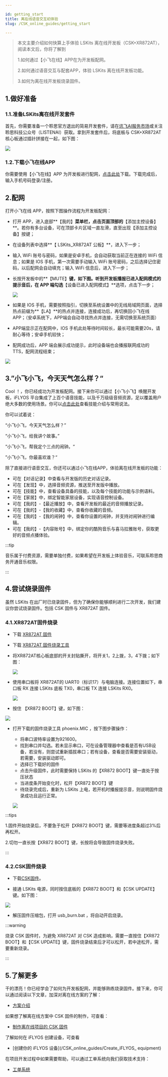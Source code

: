 ```yaml
---

id: getting_start
title: 离在线语音交互初体验
slug: /CSK_online_guides/getting_start

---
```


> 本文主要介绍如何快算上手体验 LSKits 离在线开发板（CSK+XR872AT），阅读本文后，你将了解到
>
> 1.如何通过【小飞在线】APP在为开发板配网。
>
> 2.如何通过语音交互与配套APP，体验 LSKits 离在线开发板功能。
>
> 3.如何为离在线开发板烧录固件。



## 1.做好准备

### 1.1.准备LSKits离在线开发套件

首先，你需要准备一个聆思官方退出的简易开发套件，请在[讯飞AI服务市场](https://www.aifuwus.com/onstage/cmddetail?product_type=2466)或关注聆思科技公众号（LISTENAI）获取。拿到开发套件后，将底板与 CSK+XR872AT 核心板通过插针拼接在一起，如下图：

![](./files/LSKits_XR872AT.jpg)



### 1.2.下载小飞在线APP

你需要使用【小飞在线】APP 为开发板进行配网，[点击此处](https://www.iflyos.cn/download/app/)下载。下载完成后，输入手机号码登录/注册。



## 2.配网

打开小飞在线 APP，按照下图操作流程为开发板配网：

- 打开 APP，进入底部**【我的】**菜单栏，点击页面顶部的**【添加主控设备】**。若你有多台设备，可在顶部卡片区域一直左滑，直至出现【添加主控设备】按键；

- 在设备列表中选择**【 LSKits_XR872AT 公板】**，进入下一步；

- 输入 WiFi 账号与密码，如果是安卓手机，会自动获取当前正在连接的 WiFi 信息；如果是 IOS 手机，第一次需要手动输入 WiFi 账号密码，之后选择记住密码，以后配网会自动填充；输入 WiFi 信息后，进入下一步；

- 长按开发板中的**【MUTE】**键，如下图。听到开发板播报已进入配网模式的提示音后，在 APP 端勾选**【设备已进入配网模式】**选项，点击下一步；

  ![](./files/mute.jpg)

- 如果是 IOS 手机，需要按照指引，切换至系统设置中的无线局域网页面，选择热点前缀为**【LA】**的热点并连接，连接成功后，再切换回小飞在线 APP；（安卓系统下，APP端会自动寻找热点并连接，无需切换至系统页面）

- APP端显示正在配网中，IOS 手机此处等待时间较长，最长可能需要20s，请耐心等待；安卓手机较快；

- 配网成功后，APP 端会展示成功提示，此时设备端也会播报联网成功的 TTS，配网流程结束；

![](./files/iflyhome.png)



## 3.”小飞小飞，今天天气怎么样？“

Cool ！，你已经成功为开发板配网。接下来你可以通过【小飞小飞】唤醒开发板，iFLYOS 平台集成了上百个语音技能，以及千万级级音频资源，足以覆盖用户绝大多数的使用场景。你可以[点击此处](https://www.iflyos.cn/skills)查看技能介绍与常用说法。

你可以试着说：

“小飞小飞，今天天气怎么样？”

“小飞小飞，给我讲个故事。”

“小飞小飞，帮我定个三点的闹钟。“

”小飞小飞，你最喜欢谁？“

除了直接进行语音交互，你还可以通过小飞在线APP，体验离在线开发板的功能：

- 可在【对话记录】中查看与开发版的历史对话记录。
- 可在【发现】中，选择音频资源，推送至开发版中播放。
- 可在【技能】中，查看设备具备的技能，以及每个技能的功能与示例语料。
- 可在【家居】中，绑定智能家居设备，实现语音控制设备。
- 可在【我的】-【最近播放】中，查看开发板的最近的音频播放记录。
- 可在【我的】-【我的收藏】中，查看你收藏的音频。
- 可在【我的】-【我的闹钟】中，查看你设置的闹钟，并支持对闹钟进行编辑。
- 可在【我的】-【内容账号】中，绑定你的酷狗音乐与喜马拉雅账号，获取更好的音频点播体验。

:::tip

音乐属于付费资源，需要单独付费，如果希望在开发板上体验音乐，可联系聆思商务开通音乐权限。

:::



## 4.尝试烧录固件

虽然 LSKits 在出厂时已烧录固件，但为了确保你能够顺利进行二次开发，我们建议你尝试烧录固件。包括 CSK 固件与 XR872AT 固件。

### 4.1.XR872AT固件烧录

- 下载 [XR872AT 固件](/CSK_online_guides_home)

- 下载 [XR872AT 固件烧录工具](/CSK_online_guides_home)

- 将XR872AT核心板底部的开关封贴撕开，将开关1，2上拨，3，4下拨；如下图：

  ![](./files/XR872AT_switch.png)

  

- 使用串口板将 XR872AT的 UART0（标识17）与电脑连接。连接位置如下，串口板 RX 连接 LSKits 底板 TX0，串口板 TX 连接 LSKits RX0。 

  ![](./files/XR872AT_UART.png)

- 按住 【XR872 BOOT】键，如下图：

![](./files/XR872AT_boot.png)

- 打开下载的固件烧录工具 phoenix.MIC ，按下图步骤操作：

  - 将串口波特率设置为921600。
  - 找到串口并勾选。若未显示串口，可在设备管理器中查看是否有USB设备，若没有，则尝试重新插拔串口；若有设备，查看是否需要安装驱动，若需要，安装驱动即可。
  - 选择已下载好的固件
  - 点击升级固件，此时需要保持 LSKits 的【XR872 BOOT】键一直处于按压状态
  - 当进度条开始变化时，松开【XR872 BOOT】键
  - 待烧录完成后，重新为 LSKits 上电，若开机时播报提示音，则说明固件烧录成功且运行正常。

  ![](./files/XR872AT_burn.png)

:::tips

1.固件开始烧录后，不要急于松开【XR872 BOOT】键，需要等进度条超过3%后再松开。

2.切勿一直长按【XR872 BOOT】键，长按将会导致固件烧录失败。

:::



### 4.2.CSK固件烧录

- 下载[CSK固件](/CSK_online_guides_home)。

- 接通 LSKits 电源，同时按住底板的【XR872 BOOT】和【CSK UPDATE】键。如下图：

![](./files/csk_boot.png)

- 解压固件压缩包，打开 usb_burn.bat ，将自动开启烧录。

:::warning

烧录 CSK 固件时，为避免 XR872AT 对 CSK 造成影响，需要一直按住【XR872 BOOT】和【CSK UPDATE】键，固件烧录结束后才可以松开，若中途松开，需要重新烧录。

:::



## 5.了解更多

干的漂亮！你已经学会了如何为开发板配网，并能够熟练烧录固件。接下来，你可以通过阅读以下文章，加深对离在线方案的了解：

- [方案介绍](/CSK_online_guides/developer_guides)

如果想了解离在线方案中 CSK 固件的制作，可查看：

- [制作离在线项目的 CSK 固件](/CSK_online_guides/CSK_online_firmware)

了解如何在 iFLYOS 创建设备，可查看

- [创建你的 iFLYOS 设备](/CSK_online_guides/Create_iFLYOS_ equipment)

在项目开发过程中如果需要帮助，可以通过工单系统向我们获取技术支持：

- [工单系统](https://open.listenai.com/cloud_project)